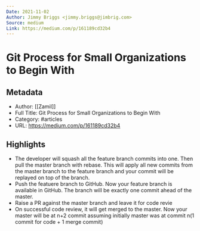 ```yaml
---
Date: 2021-11-02
Author: Jimmy Briggs <jimmy.briggs@jimbrig.com>
Source: medium
Link: https://medium.com/p/161189cd32b4
---
```

# Git Process for Small Organizations to Begin With

## Metadata
- Author: [[Zamil]]
- Full Title: Git Process for Small Organizations to Begin With
- Category: #articles
- URL: https://medium.com/p/161189cd32b4

## Highlights
- The developer will squash all the feature branch commits into one. Then pull the master branch with rebase. This will apply all new commits from the master branch to the feature branch and your commit will be replayed on top of the branch.
- Push the featuere branch to GitHub. Now your feature branch is available in GitHub. The branch will be exactly one commit ahead of the master.
- Raise a PR against the master branch and leave it for code revie
- On successful code review, it will get merged to the master. Now your master will be at n+2 commit assuming initially master was at commit n(1 commit for code + 1 merge commit)
